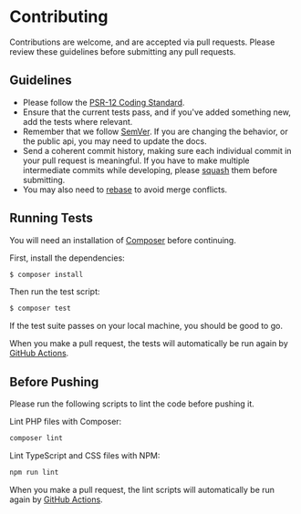 # Contributing

Contributions are welcome, and are accepted via pull requests. Please review these guidelines before submitting any pull
requests.

## Guidelines

* Please follow
  the [PSR-12 Coding Standard](https://github.com/php-fig/fig-standards/blob/master/accepted/PSR-12-extended-coding-style-guide.md).
* Ensure that the current tests pass, and if you've added something new, add the tests where relevant.
* Remember that we follow [SemVer](http://semver.org). If you are changing the behavior, or the public api, you may
  need to update the docs.
* Send a coherent commit history, making sure each individual commit in your pull request is meaningful. If you have to
  make multiple intermediate commits while developing,
  please [squash](http://git-scm.com/book/en/Git-Tools-Rewriting-History) them before submitting.
* You may also need to [rebase](http://git-scm.com/book/en/Git-Branching-Rebasing) to avoid merge conflicts.

## Running Tests

You will need an installation of [Composer](https://getcomposer.org) before continuing.

First, install the dependencies:

```bash
$ composer install
```

Then run the test script:

```bash
$ composer test
```

If the test suite passes on your local machine, you should be good to go.

When you make a pull request, the tests will automatically be run again
by [GitHub Actions](https://github.com/speniti/filament-mapbox/actions/).

## Before Pushing

Please run the following scripts to lint the code before pushing it.

Lint PHP files with Composer:

```bash
composer lint
```

Lint TypeScript and CSS files with NPM:

```bash
npm run lint
```

When you make a pull request, the lint scripts will automatically be run again
by [GitHub Actions](https://github.com/speniti/filament-mapbox/actions/).
